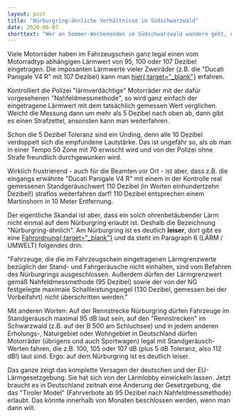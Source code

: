 ```yaml
---
layout: post
title: "Nürburgring-ähnliche Verhältnisse im Südschwarzwald"
date: 2020-06-07
shorttext: "Wer an Sommer-Wochenenden im Südschwarzwald wandern geht, der erlebt zunehmend nicht die erholsame Ruhe dieses einzigartigen Naturgebiets, sondern eine Fahrzeugrennen-Soundkulisse, die so laut ist, dass sie sogar am Nürburgring verboten wäre."
---
```


Viele Motorräder haben im Fahrzeugschein ganz legal einen vom Motorradtyp abhängigen Lärmwert von 95, 100 oder 107 Dezibel eingetragen. Die imposanten Lärmwerte vieler Zweiräder (z.B. die "Ducati Panigale V4 R" mit 107 Dezibel) kann man <span style="text-decoration: underline;">[hier](https://www.motorradonline.de/ratgeber/laermfahrverbot-oesterreich-tirol-betroffene-modelle/){:target="_blank"}</span> erfahren.

Kontrolliert die Polizei "lärmverdächtige" Motorräder mit der dafür vorgesehenen "Nahfeldmessmethode", so wird ganz einfach der eingetragene Lärmwert mit dem tatsächlich gemessen Wert verglichen. Weicht die Messung dann um mehr als 5 Dezibel nach oben ab, dann gibt es einen Strafzettel, ansonsten kann man weiterfahren. 

Schon die 5 Dezibel Toleranz sind ein Unding, denn alle 10 Dezibel verdoppelt sich die empfundene Lautstärke. Das ist ungefähr so, als ob man in einer Tempo 50 Zone mit 70 erwischt wird und von der Polizei ohne Strafe freundlich durchgewunken wird.

Wirklich frustrierend - auch für die Beamten vor Ort - ist aber, dass z.B. die eingangs erwähnte "Ducati Panigale V4 R" mit einem in der Kontrolle real gemessenen Standgeräuschwert 110 Dezibel (in Worten einhundertzehn Dezibel!) straflos weiterfahren darf! 110 Dezibel entsprechen einem Martinshorn in 10 Meter Entfernung.

Der eigentliche Skandal ist aber, dass ein solch ohrenbetäubender Lärm nicht einmal auf dem Nürburgring erlaubt ist. Deshalb die Bezeichnung "Nürburgring-ähnlich". Am Nürburgring ist es deutlich <b>leiser</b>, dort gibt es eine <span style="text-decoration: underline;">[Fahrordnung](http://www.nuerburgring.de/fileadmin/AGB/2015/cNG-Fahrordnung-Touristenfahrten.pdf){:target="_blank"}</span> und da steht im Paragraph 6 (LÄRM / UMWELT) folgendes drin: 

"Fahrzeuge, die die im Fahrzeugschein eingetragenen Lärmgrenzwerte bezüglich der Stand- und Fahrgeräusche nicht einhalten, sind vom Befahren des Nürburgrings ausgeschlossen. Außerdem dürfen der Lärmgrenzwert gemäß Nahfeldmessmethode (95 Dezibel) sowie der von der NG festgelegte maximale Schallleistungspegel (130 Dezibel, gemessen bei der Vorbeifahrt) nicht überschritten werden."

Mit anderen Worten: Auf der Rennstrecke Nürburgring dürfen Fahrzeuge im Standgeräusch maximal 95 dB laut sein, auf den "Rennstrecken" im Schwarzwald (z.B. auf der B 500 am Schluchsee) und in jedem anderen Erholungs-, Naturgebiet oder Wohngebiet in Deutschland dürfen Motorräder (übrigens und auch Sportwagen) legal mit Standgeräusch-Werten fahren, die z.B. 100, 105 oder 107 dB (plus 5 dB Toleranz, also 112 dB!) laut sind. Ergo: auf dem Nürburgring ist es deutlich leiser.

Das ganze zeigt das komplette Versagen der deutschen und der EU-Lärmgesetzgebung. Sie hat sich von der Lärmlobby einwickeln lassen. Jetzt braucht es in Deutschland zeitnah eine Änderung der Gesetzgebung, die das "Tiroler Model" (Fahrverbote ab 95 Dezibel nach Nahfeldmessmethode) erlaubt. Das könnte innerhalb von Monaten beschlossen werden, wenn man dann will.
